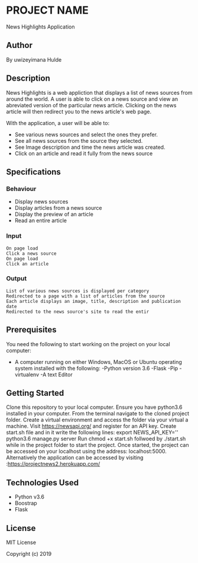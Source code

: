 # PROJECT NAME
News Highlights Application
## Author
By uwizeyimana Hulde
## Description
News Highlights is a web appliction that displays a list of news sources from around the world. A user is able to click on a news source and view an abreviated version of the particular news article. Clicking on the news article will then redirect you to the news article's web page.

With the application, a user will be able to:

* See various news sources and select the ones they prefer.
* See all news sources from the source they selected.
* See Image description and time the news article was created.
* Click on an article and read it fully from the news source
## Specifications

### Behaviour	        
* Display news sources	
* Display articles from a news source	
* Display the preview of an article	
* Read an entire article	
### Input	
	On page load
    Click a news source
    On page load
    Click an article
### Output    		
    List of various news sources is displayed per category
	Redirected to a page with a list of articles from the source
	Each article displays an image, title, description and publication date
	Redirected to the news source's site to read the entir
## Prerequisites
You need the following to start working on the project on your local computer:

* A computer running on either Windows, MacOS or Ubuntu operating system installed with the following:
-Python version 3.6
-Flask
-Pip
-virtualenv
-A text  Editor
## Getting Started
Clone this repository to your local computer.
Ensure you have python3.6 installed in your computer.
From the terminal navigate to the cloned project folder.
Create a virtual environment and access the folder via your virtual a machine.
Visit https://newsapi.org/ and register for an API key.
Create start.sh file and in it write the following lines:
 export NEWS_API_KEY='<Your-Api-Key>'
 python3.6 manage.py server
Run chmod +x start.sh follwoed by ./start.sh while in the project folder to start the project.
Once started, the project can be accessed on your localhost using the address: localhost:5000.
Alternatively the application can be accessed by visiting :https://projectnews2.herokuapp.com/
## Technologies Used
* Python v3.6
* Boostrap
* Flask
## License
MIT License

Copyright (c) 2019
